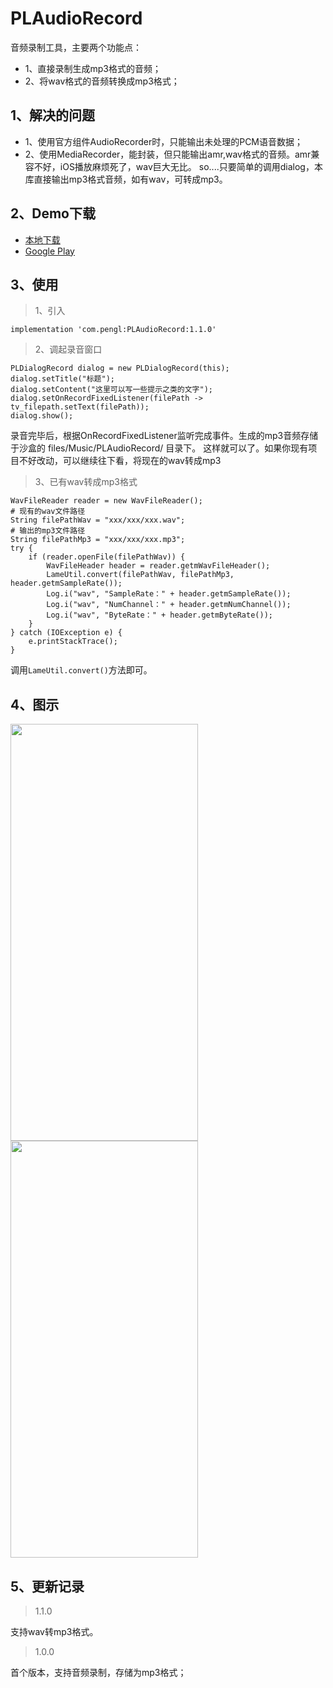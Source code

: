 # PLAudioRecord
音频录制工具，主要两个功能点：
 * 1、直接录制生成mp3格式的音频；
 * 2、将wav格式的音频转换成mp3格式；

## 1、解决的问题
 * 1、使用官方组件AudioRecorder时，只能输出未处理的PCM语音数据；
 * 2、使用MediaRecorder，能封装，但只能输出amr,wav格式的音频。amr兼容不好，iOS播放麻烦死了，wav巨大无比。
so....只要简单的调用dialog，本库直接输出mp3格式音频，如有wav，可转成mp3。

## 2、Demo下载
 * [本地下载](https://github.com/xm3366336/PLAudioRecord/blob/main/app/release/app-release.apk)
 * [Google Play](https://play.google.com/store/apps/details?id=com.pengl.audiorecord.demo)

## 3、使用

> 1、引入
```
implementation 'com.pengl:PLAudioRecord:1.1.0'
```

> 2、调起录音窗口
```
PLDialogRecord dialog = new PLDialogRecord(this);
dialog.setTitle("标题");
dialog.setContent("这里可以写一些提示之类的文字");
dialog.setOnRecordFixedListener(filePath -> tv_filepath.setText(filePath));
dialog.show();
```
录音完毕后，根据OnRecordFixedListener监听完成事件。生成的mp3音频存储于沙盒的 files/Music/PLAudioRecord/ 目录下。
这样就可以了。如果你现有项目不好改动，可以继续往下看，将现在的wav转成mp3

> 3、已有wav转成mp3格式
```
WavFileReader reader = new WavFileReader();
# 现有的wav文件路径
String filePathWav = "xxx/xxx/xxx.wav";
# 输出的mp3文件路径
String filePathMp3 = "xxx/xxx/xxx.mp3";
try {
	if (reader.openFile(filePathWav)) {
		WavFileHeader header = reader.getmWavFileHeader();
		LameUtil.convert(filePathWav, filePathMp3, header.getmSampleRate());
		Log.i("wav", "SampleRate：" + header.getmSampleRate());
		Log.i("wav", "NumChannel：" + header.getmNumChannel());
		Log.i("wav", "ByteRate：" + header.getmByteRate());
	}
} catch (IOException e) {
	e.printStackTrace();
}
```
调用`LameUtil.convert()`方法即可。

## 4、图示

 <img src="http://oss.pengl.com/github/PLAudioRecord/1-record.jpg" width="300" height="667" align=center />
 <img src="http://oss.pengl.com/github/PLAudioRecord/2-fixed.jpg" width="300" height="667" align=center />

## 5、更新记录

> 1.1.0

支持wav转mp3格式。

> 1.0.0

首个版本，支持音频录制，存储为mp3格式；
